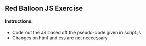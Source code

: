 ## Red Balloon JS Exercise

#### Instructions:

- Code out the JS based off the pseudo-code given in script.js
- Changes on html and css are not neccessary